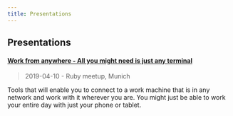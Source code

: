 ```yaml
---
title: Presentations
---
```


## Presentations

#### [Work from anywhere - All you might need is just any terminal](work-from-anywhere-ruby-meetup-2019-04-10.html)
> 2019-04-10 - Ruby meetup, Munich

Tools that will enable you to connect to a work machine that is in any network and work with it wherever you are. You might just be able to work your entire day with just your phone or tablet.
